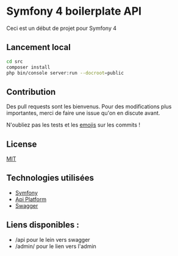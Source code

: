 # Symfony 4 boilerplate API

Ceci est un début de projet pour Symfony 4 

## Lancement local

```bash
cd src
composer install
php bin/console server:run --docroot=public
```

## Contribution
Des pull requests sont les bienvenus. Pour des modifications plus importantes, merci de faire une issue qu'on en discute avant.

N'oubliez pas les tests et les [emojis](https://gitmoji.carloscuesta.me/) sur les commits ! 

## License
[MIT](https://choosealicense.com/licenses/mit/)

## Technologies utilisées

- [Symfony](https://symfony.com/)
- [Api Platform](https://api-platform.com/)
- [Swagger](https://swagger.io/)

## Liens disponibles :

- /api pour le lein vers swagger
- /admin/ pour le lien vers l'admin
